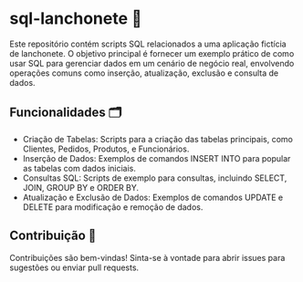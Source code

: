 # sql-lanchonete 🍔

Este repositório contém scripts SQL relacionados a uma aplicação fictícia de lanchonete. O objetivo principal é fornecer um exemplo prático de como usar SQL para gerenciar dados em um cenário de negócio real, envolvendo operações comuns como inserção, atualização, exclusão e consulta de dados.

## Funcionalidades 🗂️
* Criação de Tabelas: Scripts para a criação das tabelas principais, como Clientes, Pedidos, Produtos, e Funcionários.
* Inserção de Dados: Exemplos de comandos INSERT INTO para popular as tabelas com dados iniciais.
* Consultas SQL: Scripts de exemplo para consultas, incluindo SELECT, JOIN, GROUP BY e ORDER BY.
* Atualização e Exclusão de Dados: Exemplos de comandos UPDATE e DELETE para modificação e remoção de dados.

## Contribuição 🤝
Contribuições são bem-vindas! Sinta-se à vontade para abrir issues para sugestões ou enviar pull requests.
